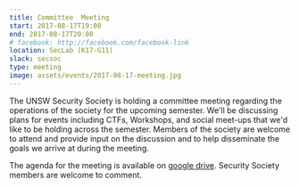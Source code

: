 ```yaml
---
title: Committee  Meeting
start: 2017-08-17T19:00
end: 2017-08-17T20:00
# facebook: http://facebook.com/facebook-link
location: SecLab (K17-G11)
slack: secsoc
type: meeting
image: assets/events/2017-08-17-meeting.jpg
---
```


The UNSW Security Society 
is holding a committee meeting
regarding the operations of the society
for the upcoming semester.
We'll be discussing
plans for events
including CTFs, Workshops,
and social meet-ups
that we'd like to be holding
across the semester.
Members of the society
are welcome to attend
and provide input
on the discussion
and to help disseminate
the goals we arrive at
during the meeting.

The agenda for the meeting
is available on [google drive][gdrive].
Security Society members
are welcome to comment.

[gdrive]: https://docs.google.com/document/d/1TnX0n9VYd24RsdeWQ5zmKBO6np-F1h_UBx5jCh0be1U/edit#
